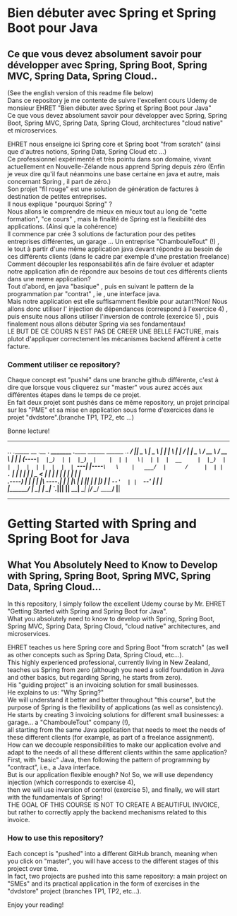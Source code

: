 # Bien débuter avec Spring et Spring Boot pour Java<br>
## Ce que vous devez absolument savoir pour développer avec Spring, Spring Boot, Spring MVC, Spring Data, Spring Cloud..<br>

(See the english version of this readme file below) <br>
Dans ce repository je me contente de suivre l'excellent cours Udemy de monsieur EHRET "Bien débuter avec Spring et Spring Boot pour Java" <br>
Ce que vous devez absolument savoir pour développer avec Spring, Spring Boot, Spring MVC, Spring Data, Spring Cloud, architectures "cloud native" et microservices.<br>

EHRET nous enseigne ici Spring core et Spring boot "from scratch" (ainsi que d'autres notions, Spring Data, Spring Cloud etc ...) <br>
Ce professionnel expérimenté et très pointu dans son domaine, vivant actuellement en Nouvelle-Zélande nous apprend Spring depuis zéro (Enfin je veux dire qu'il faut néanmoins une base certaine en java et autre, mais concernant Spring , il part de zéro.)<br>
Son projet "fil rouge" est une solution de génération de factures à destination de petites entreprises.<br>
Il nous explique "pourquoi Spring" ?<br>
Nous allons le comprendre de mieux en mieux tout au long de "cette formation", "ce cours" , mais la finalité de Spring est la flexibilité des applications. (Ainsi que la cohérence) <br>
Il commence par crée 3 solutions de facturation pour des petites entreprises différentes, un garage ... Un entreprise "ChambouleTout" (!) , <br>
le tout à partir d'une même application java devant répondre au besoin de ces différents clients (dans le cadre par exemple d'une prestation freelance) <br>
Comment découpler les responsabilités afin de faire évoluer et adapter notre application afin de répondre aux besoins de tout ces différents clients dans une meme application?<br>
Tout d'abord, en java "basique" , puis en suivant le pattern de la programmation par "contrat" , ie , une interface java.<br>
Mais notre application est elle suffisamment flexible pour autant?Non! Nous allons donc utiliser l' injection de dépendances (correspond à l'exercice 4) ,  <br>
puis ensuite nous allons utiliser l'inversion de controle (exercice 5) , puis finalement nous allons débuter Spring via ses fondamentaux! <br>
LE BUT DE CE COURS N EST PAS DE CREER UNE BELLE FACTURE, mais plutot d'appliquer correctement les mécanismes backend afférent à cette facture. <br>

### Comment utiliser ce repository?

Chaque concept est "pushé" dans une branche github différente, c'est à dire que lorsque vous cliquerez sur "master" vous aurez accés aux différentes étapes dans le temps de ce projet.<br>
En fait deux projet sont pushés dans ce même repository, un projet principal sur les "PME" et sa mise en application sous forme d'exercices dans le projet "dvdstore".(branche TP1, TP2, etc ...)<br>

Bonne lecture!<br>

_____________________________________________________________________________________________________________________________________________________________________________________________

   _______..______   .______       __  .__   __.   _______    .______     ______     ______   .___________.
    /       ||   _  \  |   _  \     |  | |  \ |  |  /  _____|   |   _  \   /  __  \   /  __  \  |           |
   |   (----`|  |_)  | |  |_)  |    |  | |   \|  | |  |  __     |  |_)  | |  |  |  | |  |  |  | `---|  |----`
    \   \    |   ___/  |      /     |  | |  . `  | |  | |_ |    |   _  <  |  |  |  | |  |  |  |     |  |     
.----)   |   |  |      |  |\  \----.|  | |  |\   | |  |__| |    |  |_)  | |  `--'  | |  `--'  |     |  |     
|_______/    | _|      | _| `._____||__| |__| \__|  \______|    |______/   \______/   \______/      |__|   

---------------------------------------------------------------------------------------------------------------------------------------------------------------------------------------------

# Getting Started with Spring and Spring Boot for Java<br>
## What You Absolutely Need to Know to Develop with Spring, Spring Boot, Spring MVC, Spring Data, Spring Cloud...<br>

In this repository, I simply follow the excellent Udemy course by Mr. EHRET "Getting Started with Spring and Spring Boot for Java".<br>
What you absolutely need to know to develop with Spring, Spring Boot, Spring MVC, Spring Data, Spring Cloud, "cloud native" architectures, and microservices.<br>

EHRET teaches us here Spring core and Spring Boot "from scratch" (as well as other concepts such as Spring Data, Spring Cloud, etc...).<br>
This highly experienced professional, currently living in New Zealand, teaches us Spring from zero (although you need a solid foundation in Java and other basics, but regarding Spring, he starts from zero).<br>
His "guiding project" is an invoicing solution for small businesses.<br>
He explains to us: "Why Spring?"<br>
We will understand it better and better throughout "this course", but the purpose of Spring is the flexibility of applications (as well as consistency).<br>
He starts by creating 3 invoicing solutions for different small businesses: a garage... a "ChambouleTout" company (!),<br>
all starting from the same Java application that needs to meet the needs of these different clients (for example, as part of a freelance assignment).<br>
How can we decouple responsibilities to make our application evolve and adapt to the needs of all these different clients within the same application?<br>
First, with "basic" Java, then following the pattern of programming by "contract", i.e., a Java interface.<br>
But is our application flexible enough? No! So, we will use dependency injection (which corresponds to exercise 4),<br>
then we will use inversion of control (exercise 5), and finally, we will start with the fundamentals of Spring!<br>
THE GOAL OF THIS COURSE IS NOT TO CREATE A BEAUTIFUL INVOICE, but rather to correctly apply the backend mechanisms related to this invoice.<br>

### How to use this repository?

Each concept is "pushed" into a different GitHub branch, meaning when you click on "master", you will have access to the different stages of this project over time.<br>
In fact, two projects are pushed into this same repository: a main project on "SMEs" and its practical application in the form of exercises in the "dvdstore" project (branches TP1, TP2, etc...).<br>

Enjoy your reading!



